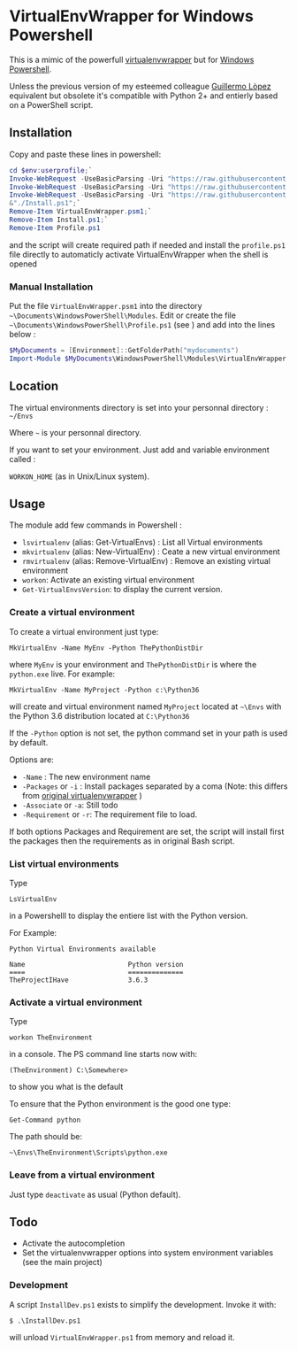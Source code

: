 # VirtualEnvWrapper for Windows Powershell

This is a mimic of the powerfull [virtualenvwrapper](https://bitbucket.org/virtualenvwrapper/) but for [Windows Powershell](https://bitbucket.org/virtualenvwrapper/). 

Unless the previous version of my esteemed colleague [Guillermo Lòpez](https://bitbucket.org/guillermooo/virtualenvwrapper-powershell/overview) equivalent but obsolete it's compatible with Python 2+ and entierly based on a PowerShell script.

## Installation

Copy and paste these lines in powershell:

```powershell
cd $env:userprofile;`
Invoke-WebRequest -UseBasicParsing -Uri "https://raw.githubusercontent.com/mhafiz87/virtualenvwrapper-powershell/master/VirtualEnvWrapper.psm1" -OutFile "./VirtualEnvWrapper.psm1";`
Invoke-WebRequest -UseBasicParsing -Uri "https://raw.githubusercontent.com/mhafiz87/virtualenvwrapper-powershell/master/Install.ps1" -OutFile "./Install.ps1";`
Invoke-WebRequest -UseBasicParsing -Uri "https://raw.githubusercontent.com/mhafiz87/virtualenvwrapper-powershell/master/Profile.ps1" -OutFile "./Profile.ps1";`
&"./Install.ps1";`
Remove-Item VirtualEnvWrapper.psm1;`
Remove-Item Install.ps1;`
Remove-Item Profile.ps1
```

and the script will create required path if needed and install the `profile.ps1` file directly to 
automaticly activate VirtualEnvWrapper when the shell is opened

### Manual Installation 
Put the file `VirtualEnvWrapper.psm1` into the directory `~\Documents\WindowsPowerShell\Modules`.
Edit or create the file `~\Documents\WindowsPowerShell\Profile.ps1` (see )
and add into the lines below :

```powershell
$MyDocuments = [Environment]::GetFolderPath("mydocuments")
Import-Module $MyDocuments\WindowsPowerShell\Modules\VirtualEnvWrapper.psm1
```

## Location

The virtual environments directory is set into your personnal directory : `~/Envs` 

Where `~` is your personnal directory.

If you want to set your environment. Just add and variable environment called :

`WORKON_HOME` (as in Unix/Linux system).


## Usage

The module add few commands in Powershell : 

* `lsvirtualenv` (alias: Get-VirtualEnvs) : List all Virtual environments
* `mkvirtualenv` (alias: New-VirtualEnv) : Ceate a new virtual environment
* `rmvirtualenv` (alias: Remove-VirtualEnv) : Remove an existing virtual environment
* `workon`: Activate an existing virtual environment
* `Get-VirtualEnvsVersion`: to display the current version.

### Create a virtual environment

To create a virtual environment just type:

    MkVirtualEnv -Name MyEnv -Python ThePythonDistDir

where `MyEnv` is your environment and `ThePythonDistDir` is where the `python.exe` live.  For example:

    MkVirtualEnv -Name MyProject -Python c:\Python36 

will create and virtual environment named `MyProject` located at `~\Envs` with the Python 3.6 distribution located at `C:\Python36` 

If the `-Python` option is not set, the python command set in your path is used by default.

Options are:

* `-Name` : The new environment name
* `-Packages` or `-i` : Install packages separated by a coma (Note: this differs from [original virtualenvwrapper](https://bitbucket.org/virtualenvwrapper/virtualenvwrapper/src/master/) )
* `-Associate` or `-a`: Still todo
* `-Requirement` or `-r`: The requirement file to load. 

If both options Packages and Requirement are set, the script will install first the packages then the requirements as in original Bash script.


### List virtual environments

Type

    LsVirtualEnv

in a Powershelll to display the entiere list with the Python version.

For Example:

```
Python Virtual Environments available

Name                          Python version
====                          ==============
TheProjectIHave               3.6.3
```

### Activate a virtual environment

Type

    workon TheEnvironment

in a console. The PS command line starts now with:

    (TheEnvironment) C:\Somewhere>

to show you what is the default 

To ensure that the Python environment is the good one type:

    Get-Command python

The path should be:

    ~\Envs\TheEnvironment\Scripts\python.exe


### Leave from a virtual environment

Just type `deactivate` as usual (Python default).

## Todo

* Activate the autocompletion
* Set the virtualenvwrapper options into system environment variables (see the main project)

### Development

A script `InstallDev.ps1` exists to simplify the development. Invoke it with:

    $ .\InstallDev.ps1 

will unload `VirtualEnvWrapper.ps1` from memory and reload it.
